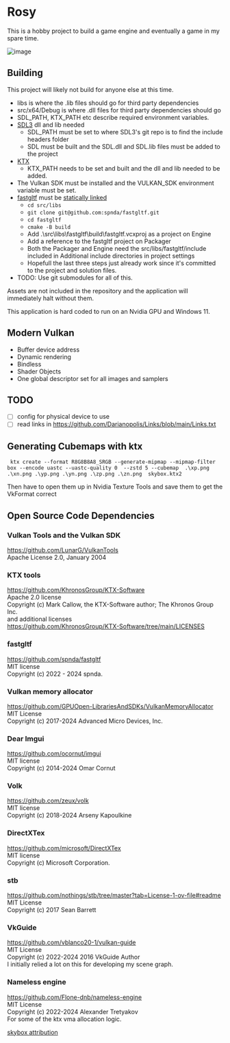 # Rosy
This is a hobby project to build a game engine and eventually a game in my spare time.

![image](https://github.com/user-attachments/assets/f8da80dc-f48c-45ab-bc34-b6cef34c567b)

## Building
This project will likely not build for anyone else at this time.

* libs is where the .lib files should go for third party dependencies
* src/x64/Debug is where .dll files for third party dependencies should go
* SDL_PATH, KTX_PATH etc describe required environment variables.
* [SDL3](https://github.com/libsdl-org/SDL) dll and lib needed
    * SDL_PATH must be set to where SDL3's git repo is to find the include headers folder
    * SDL must be built and the SDL.dll and SDL.lib files must be added to the project
* [KTX](https://github.com/KhronosGroup/KTX-Software/tree/main)
    * KTX_PATH needs to be set and built and the dll and lib needed to be added.
* The Vulkan SDK must be installed and the VULKAN_SDK environment variable must be set.
* [fastgltf](https://github.com/spnda/fastgltf) must be [statically linked](https://learn.microsoft.com/en-us/cpp/build/walkthrough-creating-and-using-a-static-library-cpp?view=msvc-170#UseLibInApp)
    * `cd src/libs`
    * `git clone git@github.com:spnda/fastgltf.git`
    * `cd fastgltf`
    * `cmake -B build`
    * Add .\src\libs\fastgltf\build\fastgltf.vcxproj as a project on Engine 
    * Add a reference to the fastgltf project on Packager
    * Both the Packager and Engine need the src/libs/fastgltf/include included in Additional include directories in project settings
    * Hopefull the last three steps just already work since it's committed to the project and solution files.
* TODO: Use git submodules for all of this.

Assets are not included in the repository and the application will immediately halt without them.

This application is hard coded to run on an Nvidia GPU and Windows 11.

## Modern Vulkan 
* Buffer device address
* Dynamic rendering
* Bindless
* Shader Objects
* One global descriptor set for all images and samplers

## TODO
* [ ] config for physical device to use
* [ ] read links in https://github.com/Darianopolis/Links/blob/main/Links.txt

## Generating Cubemaps with ktx

```
 ktx create --format R8G8B8A8_SRGB --generate-mipmap --mipmap-filter box --encode uastc --uastc-quality 0  --zstd 5 --cubemap  .\xp.png .\xn.png .\yp.png .\yn.png .\zp.png .\zn.png  skybox.ktx2
 ```
 Then have to open them up in Nvidia Texture Tools and save them to get the VkFormat correct

 ## Open Source Code Dependencies

### Vulkan Tools and the Vulkan SDK
https://github.com/LunarG/VulkanTools<br/>
Apache License  2.0, January 2004<br/>

 ### KTX tools
 https://github.com/KhronosGroup/KTX-Software   <br/>
 Apache 2.0 license <br/>
 Copyright (c) Mark Callow, the KTX-Software author; The Khronos Group Inc. <br/>
 and additional licenses<br/>
 https://github.com/KhronosGroup/KTX-Software/tree/main/LICENSES

 ### fastgltf 
 https://github.com/spnda/fastgltf  <br/>
 MIT license <br/>
 Copyright (c) 2022 - 2024 spnda.  <br/>

 ### Vulkan memory allocator
 https://github.com/GPUOpen-LibrariesAndSDKs/VulkanMemoryAllocator  <br/>
 MIT License  <br/>
 Copyright  (c) 2017-2024 Advanced Micro Devices, Inc. <br/>

 ### Dear Imgui 
 https://github.com/ocornut/imgui  <br/>
 MIT license  <br/>
 Copyright (c) 2014-2024 Omar Cornut <br/>

 ### Volk
 https://github.com/zeux/volk  <br/>
 MIT license  <br/>
 Copyright (c) 2018-2024 Arseny Kapoulkine <br/>


 ### DirectXTex 
 https://github.com/microsoft/DirectXTex  <br/>
 MIT license  <br/>
 Copyright (c) Microsoft Corporation.
  <br/>

 ### stb
 https://github.com/nothings/stb/tree/master?tab=License-1-ov-file#readme   <br/>
 MIT License  <br/>
 Copyright (c) 2017 Sean Barrett <br/>

 ### VkGuide
 https://github.com/vblanco20-1/vulkan-guide <br/>
 MIT License<br/>
 Copyright (c) 2022-2024 2016 VkGuide Author<br/>
 I initially relied a lot on this for developing my scene graph.<br/>

 ### Nameless engine
 https://github.com/Flone-dnb/nameless-engine <br/>
 MIT License<br/>
 Copyright (c) 2022-2024 Alexander Tretyakov<br/>
 For some of the ktx vma allocation logic.<br/>

[skybox attribution](https://sketchfab.com/3d-models/free-skybox-blue-desert-fd952e60be9746e0872840e89fbf7370)
